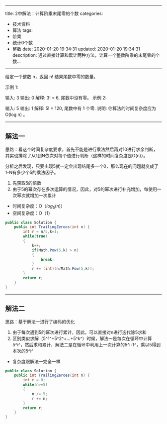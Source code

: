 
---
title: 2中解法：计算阶乘末尾零的个数
categories:
  - 技术资料
  - 算法
tags:
  - 阶乘
  - 统计0个数
  - 整数
date: 2020-01-20 19:34:31
updated: 2020-01-20 19:34:31
description: 通过直接计算和累计两种方法，计算一个整数阶乘的末尾零的个数...
---
给定一个整数 n，返回 n! 结果尾数中零的数量。

示例 1:

输入: 3
输出: 0
解释: 3! = 6, 尾数中没有零。
示例 2:

输入: 5
输出: 1
解释: 5! = 120, 尾数中有 1 个零.
说明: 你算法的时间复杂度应为 O(log n) 。
***
## 解法一
思路：看这个时间复杂度要求，首先不能是进行乘法然后再对10进行求余判断，其实也排除了从1到N依次对每个值进行判断（这样的时间复杂度是O(n)）。

分析之后发现，只要出现5就一定会出现结尾多一个0，那么现在的问题就变成了1-N有多少个5的乘法因子。

1. 先获取5的倍数
2. 由于5的幂次存在多次运算的情况，因此，对5的幂次进行补充增加，每使用一次幂次就增加一次累计

* 时间复杂度：O（$log_5(n)$）
* 空间复杂度：O（1）
```csharp
public class Solution {
    public int TrailingZeroes(int n) {
        int r = n/5,k=1;
        while(true)
        {
            k++;
            if(Math.Pow(5,k) > n)
            {
                break;
            }
            r += (int)(n/Math.Pow(5,k));
        }
        return r;
    }
}
```
***
## 解法二
思路：基于解法一进行了编码的优化
1. 由于每次遇到5的幂次进行累计，因此，可以直接对n进行迭代除5求和
2. 区别类似求解（5^1^+5^2^+...+5^k^）时候，解法一是每次在循环中计算5^i^，然后求和累计，解法二是在循环中利用上一次计算的5^i-1^，乘以5得到本次的5^i^

* 复杂度跟解法一完全一样
```csharp
public class Solution {
    public int TrailingZeroes(int n) {
        int r = 0;
        while(n>=5)
        {
            n /= 5;
            r += n;
        }
        return r;
    }
}
```

